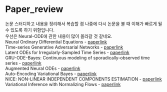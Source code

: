 # Paper_review
논문 스터디하고 내용을 정리해서 복습할 겸 나중에 다시 논문을 볼 때 이해가 빠르게 될 수 있도록 하기 위함입니다. <br/>
우선은 Neural-ODE에 관한 내용이 많이 올라갈 것 같네요.<br/>
Neural Ordinary Differential Equations - [paperlink](https://arxiv.org/abs/1806.07366) <br/>
Time-series Generative Adversarial Networks - [paperlink](https://papers.nips.cc/paper/2019/hash/c9efe5f26cd17ba6216bbe2a7d26d490-Abstract.html) <br/>
Latent ODEs for Irregularly-Sampled Time Series - [paperlink](https://arxiv.org/abs/1907.03907) <br/>
GRU-ODE-Bayes: Continuous modeling of sporadically-observed time series - [paperlink](https://arxiv.org/abs/1905.12374) <br/>
Augmented Neural ODEs - [paperlink](https://arxiv.org/abs/1904.01681)<br/>
Auto-Encoding Variational Bayes - [paperlink](https://arxiv.org/abs/1312.6114)<br/>
NICE: NON-LINEAR INDEPENDENT COMPONENTS ESTIMATION - [paperlink](https://arxiv.org/abs/1410.8516)<br/>
Variational Inference with Normalizing Flows - [paperlink](https://arxiv.org/abs/1505.05770)<br/>
